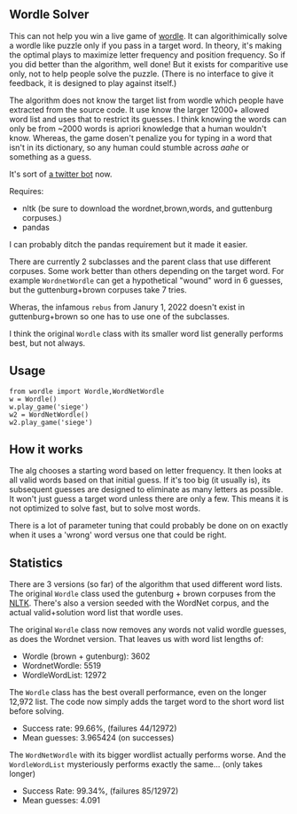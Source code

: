 
## Wordle Solver

This can not help you win a live game of [wordle](https://www.powerlanguage.co.uk/wordle/). It can algorithimically solve a wordle like puzzle only if you pass in a target word. In theory, it's making the optimal plays to maximize letter frequency and position frequency. So if you did better than the algorithm, well done! But it exists for comparitive 
use only, not to help people solve the puzzle. (There is no interface to give it feedback, it is designed to play against itself.)

The algorithm does not know the target list from wordle which people have extracted from the source code. It use know the larger 12000+ allowed word list and uses that to restrict its guesses. I think knowing the words can only be from ~2000 words is apriori knowledge that a human wouldn't know. Whereas, the game dosen't penalize you for typing in a word that isn't in its dictionary, so any human could stumble across *aahe* or something as a guess.

It's sort of [a twitter bot](https://twitter.com/thewordlebot) now.

Requires:

* nltk (be sure to download the wordnet,brown,words, and guttenburg corpuses.)
* pandas
  
I can probably ditch the pandas requirement but it made it easier.

There are currently 2 subclasses and the parent class that use different corpuses. Some work better than others depending on the target word. For example `WordnetWordle` can get a hypothetical "wound" word in 6 guesses, but the guttenburg+brown corpuses take 7 tries.

Wheras, the infamous `rebus` from Janury 1, 2022 doesn't exist in guttenburg+brown so one has to use one of the subclasses.

I think the original `Wordle` class with its smaller word list generally performs best, but not always.

## Usage

```
from wordle import Wordle,WordNetWordle
w = Wordle()
w.play_game('siege')
w2 = WordNetWordle()
w2.play_game('siege')
```

## How it works

The alg chooses a starting word based on letter frequency. It then looks at all valid words based on that initial guess. If it's too big (it usually is), its subsequent guesses are designed to eliminate as many letters as possible. It won't just guess a target word unless there are only a few. This means it is not optimized to solve fast, but to solve most words.

There is a lot of parameter tuning that could probably be done on on exactly when it uses a 'wrong' word versus one that could be right.

## Statistics

There are 3 versions (so far) of the algorithm that used different word lists. The original `Wordle` class used the gutenburg + brown corpuses from the [NLTK](https://www.nltk.org). There's also a version seeded with the WordNet corpus, and the actual valid+solution word list that wordle uses.

The original `Wordle` class now removes any words not valid wordle guesses, as does the Wordnet version. That leaves us with word list lengths of:

* Wordle (brown + gutenburg): 3602
* WordnetWordle: 5519
* WordleWordList: 12972

The `Wordle` class has the best overall performance, even on the longer 12,972 list. The code now simply adds the target word to the short word list before solving.

* Success rate: 99.66%, (failures 44/12972)
* Mean guesses: 3.965424 (on successes)

The `WordNetWordle` with its bigger wordlist actually performs worse. And the `WordleWordList` mysteriously performs exactly the same... (only takes longer)

* Success Rate: 99.34%, (failures 85/12972)
* Mean guesses: 4.091 


